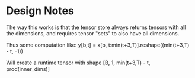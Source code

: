 
# Design Notes

The way this works is that the tensor store always returns tensors with all the dimensions,
and requires tensor "sets" to also have all dimensions.

Thus some computation like:
    y[b,t] = x[b, t:min(t+3,T)].reshape((min(t+3,T) - t, -1))

Will create a runtime tensor with shape [B, 1, min(t+3,T) - t, prod(inner_dims)]

